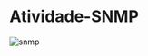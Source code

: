 # Atividade-SNMP

![snmp](https://github.com/user-attachments/assets/f0701753-cb86-431e-9b0b-a1dff4ce6b98)


